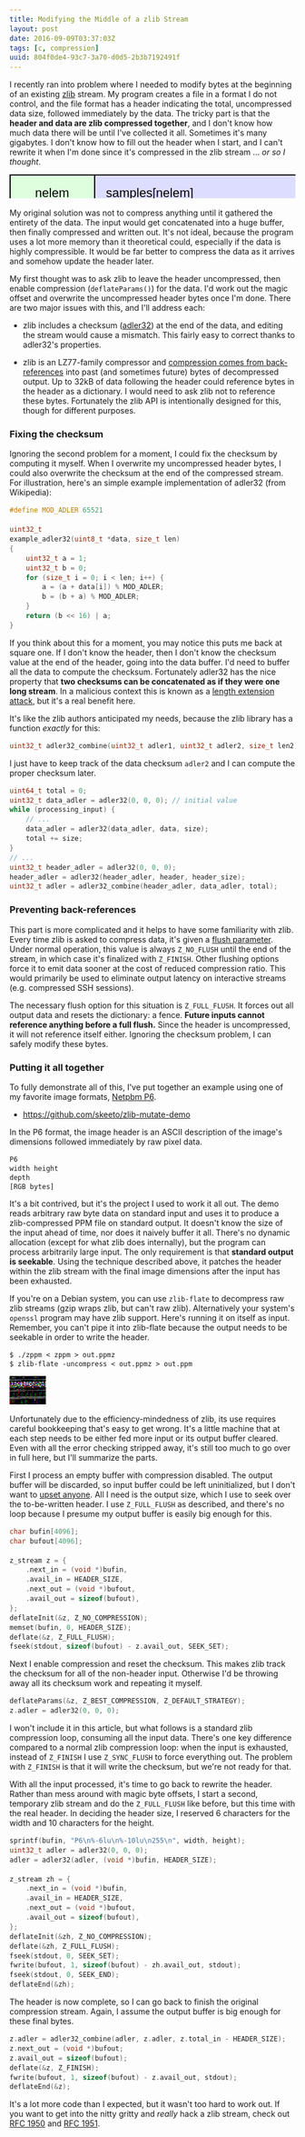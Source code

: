 ```yaml
---
title: Modifying the Middle of a zlib Stream
layout: post
date: 2016-09-09T03:37:03Z
tags: [c, compression]
uuid: 804f0de4-93c7-3a70-d0d5-2b3b7192491f
---
```


I recently ran into problem where I needed to modify bytes at the
beginning of an existing [zlib][zlib] stream. My program creates a
file in a format I do not control, and the file format has a header
indicating the total, uncompressed data size, followed immediately by
the data. The tricky part is that the **header and data are zlib
compressed together**, and I don't know how much data there will be
until I've collected it all. Sometimes it's many gigabytes. I don't
know how to fill out the header when I start, and I can't rewrite it
when I'm done since it's compressed in the zlib stream … *or so I
thought*.

<svg version="1.1" height="50" width="600">
  <rect fill="#dfd" width="149"  height="48" x="1"   y="1"
        stroke="black" stroke-width="2"/>
  <rect fill="#ddf" width="449" height="48" x="150" y="1"
        stroke="black" stroke-width="2"/>
  <text x="75" y="32" text-anchor="middle" alignment-baseline="central"
        font-size="22px" font-family="sans-serif">
    nelem
  </text>
  <text x="170" y="32" text-anchor="start" alignment-baseline="central"
        font-size="22px" font-family="sans-serif">
    samples[nelem]
  </text>
</svg>

My original solution was not to compress anything until it gathered
the entirety of the data. The input would get concatenated into a huge
buffer, then finally compressed and written out. It's not ideal,
because the program uses a lot more memory than it theoretical could,
especially if the data is highly compressible. It would be far better
to compress the data as it arrives and somehow update the header
later.

My first thought was to ask zlib to leave the header uncompressed,
then enable compression (`deflateParams()`) for the data. I'd work out
the magic offset and overwrite the uncompressed header bytes once I'm
done. There are two major issues with this, and I'll address each:

* zlib includes a checksum ([adler32][adler32]) at the end of the
  data, and editing the stream would cause a mismatch. This fairly
  easy to correct thanks to adler32's properties.

* zlib is an LZ77-family compressor and [compression comes from
  back-references][quine] into past (and sometimes future) bytes of
  decompressed output. Up to 32kB of data following the header could
  reference bytes in the header as a dictionary. I would need to ask
  zlib not to reference these bytes. Fortunately the zlib API is
  intentionally designed for this, though for different purposes.

### Fixing the checksum

Ignoring the second problem for a moment, I could fix the checksum by
computing it myself. When I overwrite my uncompressed header bytes, I
could also overwrite the checksum at the end of the compressed stream.
For illustration, here's an simple example implementation of adler32
(from Wikipedia):

~~~c
#define MOD_ADLER 65521

uint32_t
example_adler32(uint8_t *data, size_t len)
{
    uint32_t a = 1;
    uint32_t b = 0;
    for (size_t i = 0; i < len; i++) {
        a = (a + data[i]) % MOD_ADLER;
        b = (b + a) % MOD_ADLER;
    }
    return (b << 16) | a;
}
~~~

If you think about this for a moment, you may notice this puts me back
at square one. If I don't know the header, then I don't know the
checksum value at the end of the header, going into the data buffer.
I'd need to buffer all the data to compute the checksum. Fortunately
adler32 has the nice property that **two checksums can be concatenated
as if they were one long stream**. In a malicious context this is
known as a [length extension attack][len], but it's a real benefit
here.

It's like the zlib authors anticipated my needs, because the zlib
library has a function *exactly* for this:

~~~c
uint32_t adler32_combine(uint32_t adler1, uint32_t adler2, size_t len2);
~~~

I just have to keep track of the data checksum `adler2` and I can
compute the proper checksum later.

~~~c
uint64_t total = 0;
uint32_t data_adler = adler32(0, 0, 0); // initial value
while (processing_input) {
    // ...
    data_adler = adler32(data_adler, data, size);
    total += size;
}
// ...
uint32_t header_adler = adler32(0, 0, 0);
header_adler = adler32(header_adler, header, header_size);
uint32_t adler = adler32_combine(header_adler, data_adler, total);
~~~

### Preventing back-references

This part is more complicated and it helps to have some familiarity
with zlib. Every time zlib is asked to compress data, it's given a
[flush parameter][flush]. Under normal operation, this value is always
`Z_NO_FLUSH` until the end of the stream, in which case it's finalized
with `Z_FINISH`. Other flushing options force it to emit data sooner
at the cost of reduced compression ratio. This would primarily be used
to eliminate output latency on interactive streams (e.g. compressed
SSH sessions).

The necessary flush option for this situation is `Z_FULL_FLUSH`. It
forces out all output data and resets the dictionary: a fence.
**Future inputs cannot reference anything before a full flush.** Since
the header is uncompressed, it will not reference itself either.
Ignoring the checksum problem, I can safely modify these bytes.

### Putting it all together

To fully demonstrate all of this, I've put together an example using
one of my favorite image formats, [Netpbm P6][netpbm].

* <https://github.com/skeeto/zlib-mutate-demo>

In the P6 format, the image header is an ASCII description of the
image's dimensions followed immediately by raw pixel data.

    P6
    width height
    depth
    [RGB bytes]

It's a bit contrived, but it's the project I used to work it all out.
The demo reads arbitrary raw byte data on standard input and uses it
to produce a zlib-compressed PPM file on standard output. It doesn't
know the size of the input ahead of time, nor does it naively buffer
it all. There's no dynamic allocation (except for what zlib does
internally), but the program can process arbitrarily large input. The
only requirement is that **standard output is seekable**. Using the
technique described above, it patches the header within the zlib
stream with the final image dimensions after the input has been
exhausted.

If you're on a Debian system, you can use `zlib-flate` to decompress
raw zlib streams (gzip wraps zlib, but can't raw zlib). Alternatively
your system's `openssl` program may have zlib support. Here's running
it on itself as input. Remember, you can't pipe it into zlib-flate
because the output needs to be seekable in order to write the header.

    $ ./zppm < zppm > out.ppmz
    $ zlib-flate -uncompress < out.ppmz > out.ppm

![](/img/zppm.png)

Unfortunately due to the efficiency-mindedness of zlib, its use
requires careful bookkeeping that's easy to get wrong. It's a little
machine that at each step needs to be either fed more input or its
output buffer cleared. Even with all the error checking stripped away,
it's still too much to go over in full here, but I'll summarize the
parts.

First I process an empty buffer with compression disabled. The output
buffer will be discarded, so input buffer could be left uninitialized,
but I don't want to [upset anyone][valgrind]. All I need is the output
size, which I use to seek over the to-be-written header. I use
`Z_FULL_FLUSH` as described, and there's no loop because I presume my
output buffer is easily big enough for this.

~~~c
char bufin[4096];
char bufout[4096];

z_stream z = {
    .next_in = (void *)bufin,
    .avail_in = HEADER_SIZE,
    .next_out = (void *)bufout,
    .avail_out = sizeof(bufout),
};
deflateInit(&z, Z_NO_COMPRESSION);
memset(bufin, 0, HEADER_SIZE);
deflate(&z, Z_FULL_FLUSH);
fseek(stdout, sizeof(bufout) - z.avail_out, SEEK_SET);
~~~

Next I enable compression and reset the checksum. This makes zlib
track the checksum for all of the non-header input. Otherwise I'd be
throwing away all its checksum work and repeating it myself.

~~~c
deflateParams(&z, Z_BEST_COMPRESSION, Z_DEFAULT_STRATEGY);
z.adler = adler32(0, 0, 0);
~~~

I won't include it in this article, but what follows is a standard
zlib compression loop, consuming all the input data. There's one key
difference compared to a normal zlib compression loop: when the input
is exhausted, instead of `Z_FINISH` I use `Z_SYNC_FLUSH` to force
everything out. The problem with `Z_FINISH` is that it will write the
checksum, but we're not ready for that.

With all the input processed, it's time to go back to rewrite the
header. Rather than mess around with magic byte offsets, I start a
second, temporary zlib stream and do the `Z_FULL_FLUSH` like before,
but this time with the real header. In deciding the header size, I
reserved 6 characters for the width and 10 characters for the height.

~~~c
sprintf(bufin, "P6\n%-6lu\n%-10lu\n255\n", width, height);
uint32_t adler = adler32(0, 0, 0);
adler = adler32(adler, (void *)bufin, HEADER_SIZE);

z_stream zh = {
    .next_in = (void *)bufin,
    .avail_in = HEADER_SIZE,
    .next_out = (void *)bufout,
    .avail_out = sizeof(bufout),
};
deflateInit(&zh, Z_NO_COMPRESSION);
deflate(&zh, Z_FULL_FLUSH);
fseek(stdout, 0, SEEK_SET);
fwrite(bufout, 1, sizeof(bufout) - zh.avail_out, stdout);
fseek(stdout, 0, SEEK_END);
deflateEnd(&zh);
~~~

The header is now complete, so I can go back to finish the original
compression stream. Again, I assume the output buffer is big enough
for these final bytes.

~~~c
z.adler = adler32_combine(adler, z.adler, z.total_in - HEADER_SIZE);
z.next_out = (void *)bufout;
z.avail_out = sizeof(bufout);
deflate(&z, Z_FINISH);
fwrite(bufout, 1, sizeof(bufout) - z.avail_out, stdout);
deflateEnd(&z);
~~~

It's a lot more code than I expected, but it wasn't too hard to work
out. If you want to get into the nitty gritty and *really* hack a zlib
stream, check out [RFC 1950][rfc1950] and [RFC 1951][rfc1951].


[zlib]: http://www.zlib.net/
[quine]: /blog/2014/11/22/
[adler32]: https://en.wikipedia.org/wiki/Adler-32
[len]: https://en.wikipedia.org/wiki/Length_extension_attack
[flush]: http://www.bolet.org/~pornin/deflate-flush.html
[netpbm]: https://en.wikipedia.org/wiki/Netpbm_format
[valgrind]: http://valgrind.org/
[rfc1950]: https://tools.ietf.org/html/rfc1950
[rfc1951]: https://tools.ietf.org/html/rfc1951
